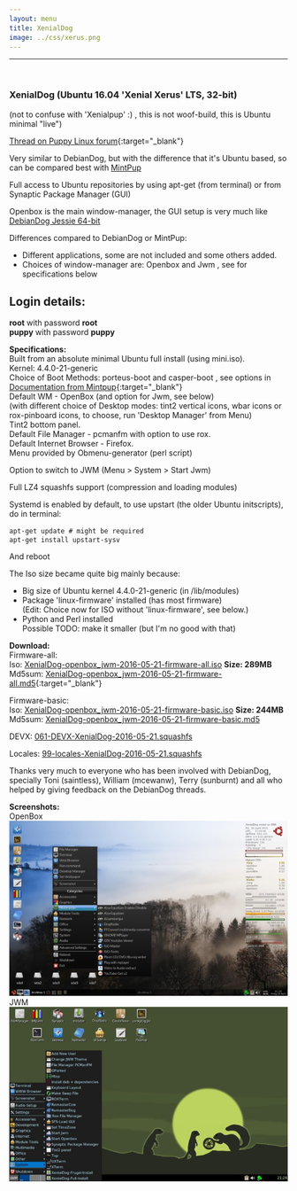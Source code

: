 ```yaml
---
layout: menu
title: XenialDog
image: ../css/xerus.png
---
```


---
<br>

### XenialDog (Ubuntu 16.04 'Xenial Xerus' LTS, 32-bit)
(not to confuse with 'Xenialpup' :) , this is not woof-build, this is Ubuntu minimal "live")

[Thread on Puppy Linux forum](http://murga-linux.com/puppy/viewtopic.php?t=106696){:target="_blank"}

Very similar to DebianDog, but with the difference that it's Ubuntu based, so can be compared best with [MintPup](04mintpup.html)

Full access to Ubuntu repositories by using apt-get (from terminal) or from Synaptic Package Manager (GUI)

Openbox is the main window-manager, the GUI setup is very much like [DebianDog Jessie 64-bit](02debiandog64.html)

Differences compared to DebianDog or MintPup:
    
- Different applications, some are not included and some others added.    
- Choices of window-manager are: Openbox and Jwm , see for specifications below    

## Login details:    
**root** with password **root**        
**puppy** with password **puppy**    

**Specifications:**    
Built from an absolute minimal Ubuntu full install (using mini.iso).    
Kernel: 4.4.0-21-generic    
Choice of Boot Methods: porteus-boot and casper-boot , see options in [Documentation from Mintpup](https://github.com/MintPup/MintPup-Trusty/wiki/Boot-methods){:target="_blank"}    
Default WM - OpenBox (and option for Jwm, see below)    
(with different choice of Desktop modes: tint2 vertical icons, wbar icons or rox-pinboard icons, to choose, run 'Desktop Manager' from Menu)    
Tint2 bottom panel.       
Default File Manager - pcmanfm with option to use rox.    
Default Internet Browser - Firefox.    
Menu provided by Obmenu-generator (perl script)    
 
Option to switch to JWM (Menu > System > Start Jwm)    

Full LZ4 squashfs support (compression and loading modules)    

Systemd is enabled by default, to use upstart (the older Ubuntu initscripts), do in terminal:
    
```
apt-get update # might be required    
apt-get install upstart-sysv
```    
And reboot    

The Iso size became quite big mainly because:    
- Big size of Ubuntu kernel 4.4.0-21-generic (in /lib/modules)    
- Package 'linux-firmware' installed (has most firmware)    
(Edit: Choice now for ISO without 'linux-firmware', see below.)    
- Python and Perl installed    
Possible TODO: make it smaller (but I'm no good with that)    

**Download:**        
Firmware-all:    
Iso: [XenialDog-openbox_jwm-2016-05-21-firmware-all.iso](https://googledrive.com/host/0ByBgCDlZZ8K5bUsxVnhCTkhoZDA/XenialDog/XenialDog-openbox_jwm-2016-05-21-firmware-all.iso) **Size: 289MB**        
Md5sum: [XenialDog-openbox_jwm-2016-05-21-firmware-all.md5](https://googledrive.com/host/0ByBgCDlZZ8K5bUsxVnhCTkhoZDA/XenialDog/XenialDog-openbox_jwm-2016-05-21-firmware-all.md5){:target="_blank"}

Firmware-basic:    
Iso: [XenialDog-openbox_jwm-2016-05-21-firmware-basic.iso](https://googledrive.com/host/0ByBgCDlZZ8K5bUsxVnhCTkhoZDA/XenialDog/XenialDog-openbox_jwm-2016-05-21-firmware-basic.iso) **Size: 244MB**        
Md5sum: [XenialDog-openbox_jwm-2016-05-21-firmware-basic.md5](https://googledrive.com/host/0ByBgCDlZZ8K5bUsxVnhCTkhoZDA/XenialDog/XenialDog-openbox_jwm-2016-05-21-firmware-basic.md5)        

DEVX: [061-DEVX-XenialDog-2016-05-21.squashfs](https://googledrive.com/host/0ByBgCDlZZ8K5YlNRZGlnbDFLY3c/Extra-Modules/061-DEVX-XenialDog-2016-05-21.squashfs)    

Locales: [99-locales-XenialDog-2016-05-21.squashfs](https://googledrive.com/host/0ByBgCDlZZ8K5YlNRZGlnbDFLY3c/Extra-Modules/99-locales-XenialDog-2016-05-21.squashfs)      

Thanks very much to everyone who has been involved with DebianDog, specially Toni (saintless), William (mcewanw), Terry (sunburnt) and all who helped by giving feedback on the DebianDog threads.


**Screenshots:**    
OpenBox    
![OpenBox](../images/xendog_openbox.jpg)    
JWM      
![JWM](../images/xendog_jwm.jpg) 



